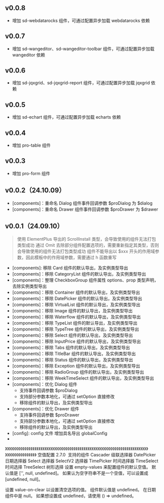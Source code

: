 ## v0.0.8
- 增加 sd-webdatarocks 组件，可通过配置异步加载 webdatarocks 依赖

## v0.0.7
- 增加 sd-wangeditor、sd-wangeditor-toolbar 组件，可通过配置异步加载 wangeditor 依赖

## v0.0.6
- 增加 sd-jqxgrid、sd-jqxgrid-report 组件，可通过配置异步加载 jqxgrid 依赖

## v0.0.5
- 增加 sd-echart 组件，可通过配置异步加载 echarts 依赖

## v0.0.4 
- 增加 pro-table 组件

## v0.0.3 
- 增加 pro-form 组件

## v0.0.2（24.10.09）
- [components]：重命名 Dialog 组件事件回调参数 $proDialog 为 $dialog
- [components]：重命名 Drawer 组件事件回调参数 $proDrawer 为 $drawer

## v0.0.1（24.09.10）

> 使用 ElementPlus 导出的 ScrollInstall 类型，会导致使用的组件无法打包类型成功
> 通过 Omit 去除部分组件配置选项的，需要重新指定其类型，否则会导致使用的组件无法打包类型成功
> 组件不能导出以 $xxx 开头的作用域参数，因此模板中的作用域参数，需要通过 h 函数重写

- [components]: 移除 Card 组件的默认导出，及实例类型导出
- [components]：移除 CategoryList 组件的默认导出，及实例类型导出
- [components]：整理 CheckboxGroup 组件属性 options、prop 类型声明，去除实例类型导出
- [components]：移除 Container 组件的默认导出，及实例类型导出
- [components]：移除 DatePicker 组件的默认导出，及实例类型导出
- [components]：移除 VirtualList 组件的默认导出，及实例类型导出
- [components]：移除 Image 组件的默认导出，及实例类型导出
- [components]：移除 Waterflow 组件的默认导出，及实例类型导出
- [components]：移除 TypeList 组件的默认导出，及实例类型导出
- [components]：移除 TypeTree 组件的默认导出，及实例类型导出
- [components]：移除 Select 组件的默认导出，及实例类型导出
- [components]：移除 InputPrice 组件的默认导出，及实例类型导出
- [components]：移除 Tabs 组件的默认导出，及实例类型导出
- [components]：移除 TitleBar 组件的默认导出，及实例类型导出
- [components]：移除 Status 组件的默认导出，及实例类型导出
- [components]：移除 Exception 组件的默认导出，及实例类型导出
- [components]：移除 RadioGroup 组件的默认导出，及实例类型导出
- [components]：移除 WeekTimeSelect 组件的默认导出，及实例类型导出
- [components]：优化 Dialog 组件
    - 支持事件回调参数 $proDialog
    - 支持部分参数本地化，可通过 setOption 直接修改
    - 移除组件的默认导出，及实例类型导出
- [components]：优化 Drawer 组件
    - 支持事件回调参数 $proDrawer
    - 支持部分参数本地化，可通过 setOption 直接修改
    - 移除组件的默认导出，及实例类型导出
- [config]: config 文件 增加具名导出 globalConfig
- [service]: 整理目录结构


》》》》》》》》》》》》》》》》》》》》》》》》》》》》》》》》》》》》》》》》》》》》》》》》》》》》》》》》》》》》》》》》》》》》》》》》》》》》》》》》》》》》》》》》》
空值配置
2.7.0
​
支持的组件
Cascader 级联选择器
DatePicker 日期选择器
Select 选择器
SelectV2 选择器
TimePicker 时间选择器
TimeSelect 时间选择
TreeSelect 树形选择
设置 empty-values 来配置组件的默认空值。 默认值是 ['', null, undefined]。 如果认为空字符串不是一个空值，可以设置成 [undefined, null]。

设置 value-on-clear 以设置清空选项的值。 组件默认值是 undefined。 在日期组件中是 null。 如果想设置成 undefined，请使用 () => undefined。
